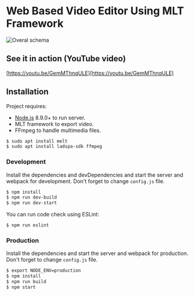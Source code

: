 # Web Based Video Editor Using MLT Framework
![Overal schema](https://raw.githubusercontent.com/kudlav/videoeditor/master/docs/schema.png)

## See it in action (YouTube video)
[https://youtu.be/GemMThnqULE](https://youtu.be/GemMThnqULE)

## Installation

Project requires:
- [Node.js](https://nodejs.org/) 8.9.0+ to run server.
- MLT framework to export video.
- FFmpeg to handle multimedia files.

```sh
$ sudo apt install melt
$ sudo apt install ladspa-sdk ffmpeg
```

### Development

Install the dependencies and devDependencies and start the server and webpack for development. Don't forget to change `config.js` file.

```sh
$ npm install
$ npm run dev-build
$ npm run dev-start
```

You can run code check using ESLint:
```sh
$ npm run eslint
```

### Production

Install the dependencies and start the server and webpack for production. Don't forget to change `config.js` file.

```sh
$ export NODE_ENV=production
$ npm install
$ npm run build
$ npm start
```
